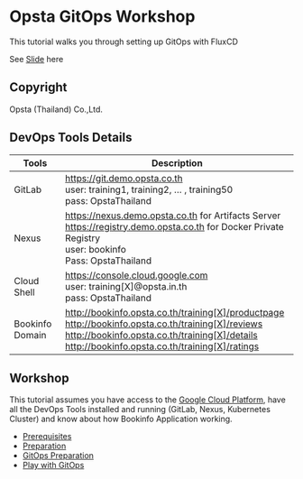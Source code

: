 # Opsta GitOps Workshop

This tutorial walks you through setting up GitOps with FluxCD

See [Slide](https://bit.ly/opsta-gitops-devfest-2020) here

## Copyright

Opsta (Thailand) Co.,Ltd.

## DevOps Tools Details

| Tools           | Description                                                                                                                                                                                              |
|-----------------|----------------------------------------------------------------------------------------------------------------------------------------------------------------------------------------------------------|
| GitLab          | <https://git.demo.opsta.co.th><br/>user: training1, training2, … , training50<br/>pass: OpstaThailand                                                                                                                    |
| Nexus           | <https://nexus.demo.opsta.co.th> for Artifacts Server<br/><https://registry.demo.opsta.co.th> for Docker Private Registry<br/>user: bookinfo<br/>Pass: OpstaThailand                                |
| Cloud Shell     | <https://console.cloud.google.com><br/>user: training[X]@opsta.in.th<br/>pass: OpstaThailand                                                                                                                    |
| Bookinfo Domain | <http://bookinfo.opsta.co.th/training[X]/productpage><br/><http://bookinfo.opsta.co.th/training[X]/reviews><br/><http://bookinfo.opsta.co.th/training[X]/details><br/><http://bookinfo.opsta.co.th/training[X]/ratings> |

## Workshop

This tutorial assumes you have access to the [Google Cloud Platform](https://cloud.google.com), have all the DevOps Tools installed and running (GitLab, Nexus, Kubernetes Cluster) and know about how Bookinfo Application working.

* [Prerequisites](docs/01-prerequisites.md)
* [Preparation](docs/02-preparation.md)
* [GitOps Preparation](docs/03-gitops-prepare.md)
* [Play with GitOps](docs/04-gitops-playing.md)
